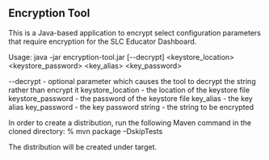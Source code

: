 Encryption Tool
------------------

This is a Java-based application to encrypt select configuration parameters that require encryption for the SLC Educator Dashboard.

Usage: java -jar encryption-tool.jar [--decrypt] <keystore_location> <keystore_password> <key_alias> <key_password> <string>

--decrypt - optional parameter which causes the tool to decrypt the string rather than encrypt it
keystore_location - the location of the keystore file
keystore_password - the password of the keystore file
key_alias - the key alias
key_password - the key password
string - the string to be encrypted

In order to create a distribution, run the following Maven command in the cloned directory: 
% mvn package –DskipTests

The distribution will be created under target.
